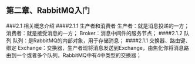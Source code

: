 ## 第二章、RabbitMQ入门
###2.1	相关概念介绍
####2.1.1	生产者和消费者
生产者：就是消息投递的一方；
消费者：就是接受消息的一方；
Broker：消息中间件的服务节点；
####2.1.2	队列
队列：是RabbitMQ的内部对象，用于存储消息；
####2.1.1	交换器、路由键、绑定
Exchange：交换器，生产者现将消息发送到Exchange，由焦化你将消息路由到一个或者多个队列，RabbitMQ中有4中类型的交换器；

